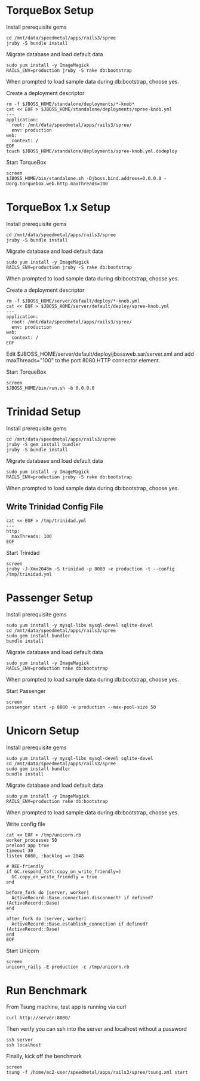 # TorqueBox Setup

Install prerequisite gems

    cd /mnt/data/speedmetal/apps/rails3/spree
    jruby -S bundle install

Migrate database and load default data

    sudo yum install -y ImageMagick
    RAILS_ENV=production jruby -S rake db:bootstrap

When prompted to load sample data during db:bootstrap, choose yes.

Create a deployment descriptor

    rm -f $JBOSS_HOME/standalone/deployments/*-knob*
    cat << EOF > $JBOSS_HOME/standalone/deployments/spree-knob.yml
    ---
    application:
      root: /mnt/data/speedmetal/apps/rails3/spree/
      env: production
    web:
      context: /
    EOF
    touch $JBOSS_HOME/standalone/deployments/spree-knob.yml.dodeploy

Start TorqueBox

    screen
    $JBOSS_HOME/bin/standalone.sh -Djboss.bind.address=0.0.0.0 -Dorg.torquebox.web.http.maxThreads=100



# TorqueBox 1.x Setup

Install prerequisite gems

    cd /mnt/data/speedmetal/apps/rails3/spree
    jruby -S bundle install

Migrate database and load default data

    sudo yum install -y ImageMagick
    RAILS_ENV=production jruby -S rake db:bootstrap

When prompted to load sample data during db:bootstrap, choose yes.

Create a deployment descriptor

    rm -f $JBOSS_HOME/server/default/deploy/*-knob.yml
    cat << EOF > $JBOSS_HOME/server/default/deploy/spree-knob.yml
    ---
    application:
      root: /mnt/data/speedmetal/apps/rails3/spree/
      env: production
    web:
      context: /
    EOF

Edit $JBOSS_HOME/server/default/deploy/jbossweb.sar/server.xml and add
maxThreads="100" to the port 8080 HTTP connector element.

Start TorqueBox

    screen
    $JBOSS_HOME/bin/run.sh -b 0.0.0.0



# Trinidad Setup

Install prerequisite gems

    cd /mnt/data/speedmetal/apps/rails3/spree
    jruby -S gem install bundler
    jruby -S bundle install

Migrate database and load default data

    sudo yum install -y ImageMagick
    RAILS_ENV=production jruby -S rake db:bootstrap

When prompted to load sample data during db:bootstrap, choose yes.

## Write Trinidad Config File

    cat << EOF > /tmp/trinidad.yml
    ---
    http:
      maxThreads: 100
    EOF

Start Trinidad

    screen
    jruby -J-Xmx2048m -S trinidad -p 8080 -e production -t --config /tmp/trinidad.yml



# Passenger Setup

Install prerequisite gems

    sudo yum install -y mysql-libs mysql-devel sqlite-devel
    cd /mnt/data/speedmetal/apps/rails3/spree
    sudo gem install bundler
    bundle install

Migrate database and load default data

    sudo yum install -y ImageMagick
    RAILS_ENV=production rake db:bootstrap

When prompted to load sample data during db:bootstrap, choose yes.

Start Passenger

    screen
    passenger start -p 8080 -e production --max-pool-size 50



# Unicorn Setup

Install prerequisite gems

    sudo yum install -y mysql-libs mysql-devel sqlite-devel
    cd /mnt/data/speedmetal/apps/rails3/spree
    sudo gem install bundler
    bundle install

Migrate database and load default data

    sudo yum install -y ImageMagick
    RAILS_ENV=production rake db:bootstrap

When prompted to load sample data during db:bootstrap, choose yes.

Write config file

    cat << EOF > /tmp/unicorn.rb
    worker_processes 50
    preload_app true
    timeout 30
    listen 8080, :backlog => 2048

    # REE-friendly
    if GC.respond_to?(:copy_on_write_friendly=)
      GC.copy_on_write_friendly = true
    end

    before_fork do |server, worker|
      ActiveRecord::Base.connection.disconnect! if defined?(ActiveRecord::Base)
    end

    after_fork do |server, worker|
      ActiveRecord::Base.establish_connection if defined?(ActiveRecord::Base)
    end
    EOF

Start Unicorn

    screen
    unicorn_rails -E production -c /tmp/unicorn.rb



# Run Benchmark

From Tsung machine, test app is running via curl

    curl http://server:8080/

Then verify you can ssh into the server and localhost without a
password

    ssh server
    ssh localhost

Finally, kick off the benchmark

    screen
    tsung -f /home/ec2-user/speedmetal/apps/rails3/spree/tsung.xml start
